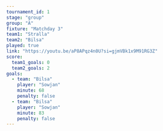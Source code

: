 ```yaml
---
tournament_id: 1
stage: "group"
group: "A"
fixture: "Matchday 3"
team1: "Stralla"
team2: "Bilsa"
played: true
link: "https://youtu.be/aP8APqz4n0U?si=gjmVBk1x9M91RG3Z"
score:
  team1_goals: 0
  team2_goals: 2
goals:
  - team: "Bilsa"
    player: "Sowjan"
    minute: 68
    penalty: false
  - team: "Bilsa"
    player: "Sowjan"
    minute: 83
    penalty: false
---
```

